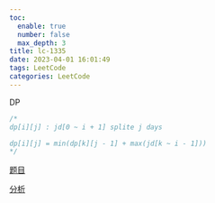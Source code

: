 ```yaml
---
toc:
  enable: true
  number: false
  max_depth: 3
title: lc-1335
date: 2023-04-01 16:01:49
tags: LeetCode
categories: LeetCode
---
```


DP

```cpp
/*
dp[i][j] : jd[0 ~ i + 1] splite j days

dp[i][j] = min(dp[k][j - 1] + max(jd[k ~ i - 1]))
*/
```

[题目](https://leetcode.com/problems/minimum-difficulty-of-a-job-schedule/)

[分析](https://www.youtube.com/watch?v=eRBpfoWujQM&t=223s)